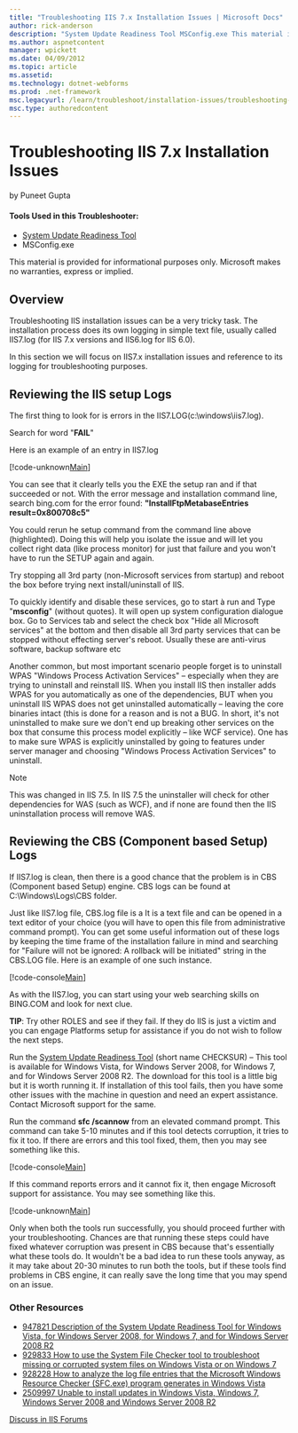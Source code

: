 ```yaml
---
title: "Troubleshooting IIS 7.x Installation Issues | Microsoft Docs"
author: rick-anderson
description: "System Update Readiness Tool MSConfig.exe This material is provided for informational purposes only. Microsoft makes no warranties, express or implied. Overv..."
ms.author: aspnetcontent
manager: wpickett
ms.date: 04/09/2012
ms.topic: article
ms.assetid: 
ms.technology: dotnet-webforms
ms.prod: .net-framework
msc.legacyurl: /learn/troubleshoot/installation-issues/troubleshooting-iis-7x-installation-issues
msc.type: authoredcontent
---
```

Troubleshooting IIS 7.x Installation Issues
====================
by Puneet Gupta

#### Tools Used in this Troubleshooter:

- [System Update Readiness Tool](https://support.microsoft.com/kb/947821)
- MSConfig.exe

This material is provided for informational purposes only. Microsoft makes no warranties, express or implied.

## Overview

Troubleshooting IIS installation issues can be a very tricky task. The installation process does its own logging in simple text file, usually called IIS7.log (for IIS 7.x versions and IIS6.log for IIS 6.0).

In this section we will focus on IIS7.x installation issues and reference to its logging for troubleshooting purposes.

## Reviewing the IIS setup Logs

The first thing to look for is errors in the IIS7.LOG(c:\windows\iis7.log).

Search for word "**FAIL**"

Here is an example of an entry in IIS7.log

[!code-unknown[Main](troubleshooting-iis-7x-installation-issues/samples/sample-127566-1.unknown)]

You can see that it clearly tells you the EXE the setup ran and if that succeeded or not. With the error message and installation command line, search bing.com for the error found: **"InstallFtpMetabaseEntries result=0x800708c5"**

You could rerun he setup command from the command line above (highlighted). Doing this will help you isolate the issue and will let you collect right data (like process monitor) for just that failure and you won't have to run the SETUP again and again.

Try stopping all 3rd party (non-Microsoft services from startup) and reboot the box before trying next install/uninstall of IIS.

To quickly identify and disable these services, go to start à run and Type "**msconfig**" (without quotes). It will open up system configuration dialogue box. Go to Services tab and select the check box "Hide all Microsoft services" at the bottom and then disable all 3rd party services that can be stopped without effecting server's reboot. Usually these are anti-virus software, backup software etc

Another common, but most important scenario people forget is to uninstall WPAS "Windows Process Activation Services" – especially when they are trying to uninstall and reinstall IIS. When you install IIS then installer adds WPAS for you automatically as one of the dependencies, BUT when you uninstall IIS WPAS does not get uninstalled automatically – leaving the core binaries intact (this is done for a reason and is not a BUG. In short, it's not uninstalled to make sure we don't end up breaking other services on the box that consume this process model explicitly – like WCF service). One has to make sure WPAS is explicitly uninstalled by going to features under server manager and choosing "Windows Process Activation Services" to uninstall.

> [!NOTE]
> This was changed in IIS 7.5. In IIS 7.5 the uninstaller will check for other dependencies for WAS (such as WCF), and if none are found then the IIS uninstallation process will remove WAS.

## Reviewing the CBS (Component based Setup) Logs

If IIS7.log is clean, then there is a good chance that the problem is in CBS (Component based Setup) engine. CBS logs can be found at C:\Windows\Logs\CBS folder.

Just like IIS7.log file, CBS.log file is a It is a text file and can be opened in a text editor of your choice (you will have to open this file from administrative command prompt). You can get some useful information out of these logs by keeping the time frame of the installation failure in mind and searching for "Failure will not be ignored: A rollback will be initiated" string in the CBS.LOG file. Here is an example of one such instance.

[!code-console[Main](troubleshooting-iis-7x-installation-issues/samples/sample2.cmd)]

As with the IIS7.log, you can start using your web searching skills on BING.COM and look for next clue.

**TIP**: Try other ROLES and see if they fail. If they do IIS is just a victim and you can engage Platforms setup for assistance if you do not wish to follow the next steps.

Run the [System Update Readiness Tool](https://support.microsoft.com/kb/947821) (short name CHECKSUR) – This tool is available for Windows Vista, for Windows Server 2008, for Windows 7, and for Windows Server 2008 R2. The download for this tool is a little big but it is worth running it. If installation of this tool fails, then you have some other issues with the machine in question and need an expert assistance. Contact Microsoft support for the same.

Run the command **sfc /scannow** from an elevated command prompt. This command can take 5-10 minutes and if this tool detects corruption, it tries to fix it too. If there are errors and this tool fixed, them, then you may see something like this.

[!code-console[Main](troubleshooting-iis-7x-installation-issues/samples/sample3.cmd)]

If this command reports errors and it cannot fix it, then engage Microsoft support for assistance. You may see something like this.

[!code-unknown[Main](troubleshooting-iis-7x-installation-issues/samples/sample-127566-4.unknown)]

Only when both the tools run successfully, you should proceed further with your troubleshooting. Chances are that running these steps could have fixed whatever corruption was present in CBS because that's essentially what these tools do. It wouldn't be a bad idea to run these tools anyway, as it may take about 20-30 minutes to run both the tools, but if these tools find problems in CBS engine, it can really save the long time that you may spend on an issue.

### Other Resources

- [947821 Description of the System Update Readiness Tool for Windows Vista, for Windows Server 2008, for Windows 7, and for Windows Server 2008 R2](https://support.microsoft.com/default.aspx?scid=kb;EN-US;947821)
- [929833 How to use the System File Checker tool to troubleshoot missing or corrupted system files on Windows Vista or on Windows 7](https://support.microsoft.com/default.aspx?scid=kb;EN-US;929833)
- [928228 How to analyze the log file entries that the Microsoft Windows Resource Checker (SFC.exe) program generates in Windows Vista](https://support.microsoft.com/default.aspx?scid=kb;EN-US;928228)
- [2509997 Unable to install updates in Windows Vista, Windows 7, Windows Server 2008 and Windows Server 2008 R2](https://support.microsoft.com/default.aspx?scid=kb;EN-US;2509997)
  
  
[Discuss in IIS Forums](https://forums.iis.net/1047.aspx)